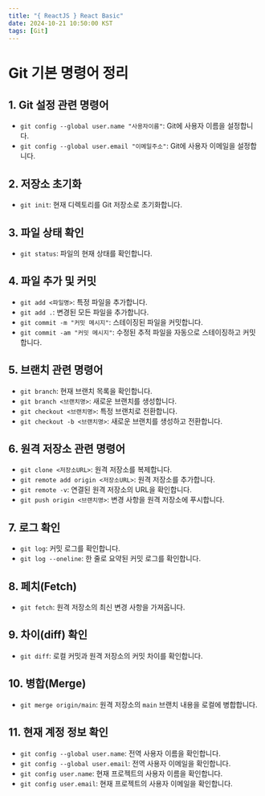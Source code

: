 ```yaml
---
title: "{ ReactJS } React Basic"
date: 2024-10-21 10:50:00 KST
tags: [Git]
---
```


# Git 기본 명령어 정리

## 1. Git 설정 관련 명령어
- `git config --global user.name "사용자이름"`: Git에 사용자 이름을 설정합니다.
- `git config --global user.email "이메일주소"`: Git에 사용자 이메일을 설정합니다.

## 2. 저장소 초기화
- `git init`: 현재 디렉토리를 Git 저장소로 초기화합니다.

## 3. 파일 상태 확인
- `git status`: 파일의 현재 상태를 확인합니다.

## 4. 파일 추가 및 커밋
- `git add <파일명>`: 특정 파일을 추가합니다.
- `git add .`: 변경된 모든 파일을 추가합니다.
- `git commit -m "커밋 메시지"`: 스테이징된 파일을 커밋합니다.
- `git commit -am "커밋 메시지"`: 수정된 추적 파일을 자동으로 스테이징하고 커밋합니다.

## 5. 브랜치 관련 명령어
- `git branch`: 현재 브랜치 목록을 확인합니다.
- `git branch <브랜치명>`: 새로운 브랜치를 생성합니다.
- `git checkout <브랜치명>`: 특정 브랜치로 전환합니다.
- `git checkout -b <브랜치명>`: 새로운 브랜치를 생성하고 전환합니다.

## 6. 원격 저장소 관련 명령어
- `git clone <저장소URL>`: 원격 저장소를 복제합니다.
- `git remote add origin <저장소URL>`: 원격 저장소를 추가합니다.
- `git remote -v`: 연결된 원격 저장소의 URL을 확인합니다.
- `git push origin <브랜치명>`: 변경 사항을 원격 저장소에 푸시합니다.

## 7. 로그 확인
- `git log`: 커밋 로그를 확인합니다.
- `git log --oneline`: 한 줄로 요약된 커밋 로그를 확인합니다.

## 8. 페치(Fetch)
- `git fetch`: 원격 저장소의 최신 변경 사항을 가져옵니다.

## 9. 차이(diff) 확인
- `git diff`: 로컬 커밋과 원격 저장소의 커밋 차이를 확인합니다.

## 10. 병합(Merge)
- `git merge origin/main`: 원격 저장소의 `main` 브랜치 내용을 로컬에 병합합니다.

## 11. 현재 계정 정보 확인
- `git config --global user.name`: 전역 사용자 이름을 확인합니다.
- `git config --global user.email`: 전역 사용자 이메일을 확인합니다.
- `git config user.name`: 현재 프로젝트의 사용자 이름을 확인합니다.
- `git config user.email`: 현재 프로젝트의 사용자 이메일을 확인합니다.
